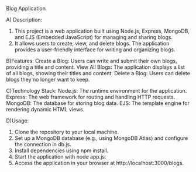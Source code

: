 Blog Application

A) Description:
1. This project is a web application built using Node.js, Express, MongoDB, and EJS (Embedded JavaScript) for managing and sharing blogs. 
2. It allows users to create, view, and delete blogs. The application provides a user-friendly interface for writing and organizing blogs.

B)Features:
Create a Blog: Users can write and submit their own blogs, providing a title and content.
View All Blogs: The application displays a list of all blogs, showing their titles and content.
Delete a Blog: Users can delete blogs they no longer want to keep.

C)Technology Stack:
Node.js: The runtime environment for the application. 
Express: The web framework for routing and handling HTTP requests.
MongoDB: The database for storing blog data.
EJS: The template engine for rendering dynamic HTML views.

D)Usage:
1. Clone the repository to your local machine.
2. Set up a MongoDB database (e.g., using MongoDB Atlas) and configure the connection in db.js.
3. Install dependencies using npm install.
4. Start the application with node app.js.
5. Access the application in your browser at http://localhost:3000/blogs.
